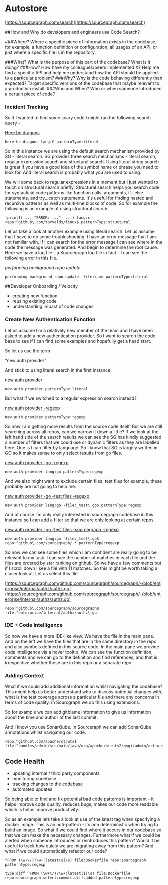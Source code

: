 # Autostore


[https://sourcegraph.com/search](https://sourcegraph.com/search)

##How and Why do developers and engineers use Code Search?

###Where?
Where a specific piece of information exists in the codebase; for example, a function definition or configuration, all usages of an API, or just where a specific file is in the repository.

###What?
What is the purpose of this part of the codebase? What is it doing?
###How?
How have my colleagues/peers implemented X? Help me find a specific API and help me understand how the API should be applied to a particular problem?
###Why?
Why is the code behaving differently than expected? Target specific versions of the codebase that maybe relevant to a production install.
###Who and When?
Who or when someone introduced a certain piece of code? 

### Incident Tracking

So if I wanted to find some scary code I might run the following search query -

[Here be dragons](https://sourcegraph.com/search?q=context:global+here+be+dragons&patternType=literal)

```sourcegraph
here be dragons lang:C patternType:literal
```

So in this instance we are using the default search mechanism provided by SG - literal search. SG provides three search mechanisms - literal search, regular expression search and structural search. Using literal string search is great if you have a good idea of the symbol name or phrase you need to look for. And literal search is probably what you are used to using.

We will come back to regular expressions in a moment but I just wanted to touch on structural search briefly. Structural search helps you search code for syntactical code patterns like function calls, arguments, if...else statements, and try...catch statements. It's useful for finding nested and recursive patterns as well as multi-line blocks of code. So for example the following is an example of using structural search.

```sourcegraph
fprintf(..., "ERROR: ...", ...) lang:c repo:^github\.com/torvalds/linux$ patternType:structural
```


Let us take a look at another example using literal search. Let us assume that I have to do some troubleshooting. I have an error message that I am not familiar with. If I can search for the error message I can see where in the code the message was generated. And begin to determine the root cause. Here we have a log file - a Sourcegraph log file in fact - I can see the following error in this file. 

_performing background repo update_

```sourcegraph
performing background repo update -file:\.md patternType:literal
```


##Developer Onboarding / Velocity

- creating new function
- reusing existing code
- understanding impact of code changes


### Create New Authentication Function

Let us assume I’m a relatively new member of the team and I have been asked to add a new authentication provider. So I want to search the code base to see if I can find some examples and hopefully get a head start.

So let us use the term

“new auth provider”

And stick to using literal search in the first instance.

[new auth provider](https://sourcegraph.com/search?q=context:global+new+auth+provider&patternType=literal)

```sourcegraph
new auth provider patternType:literal
```

But what if we switched to a regular expression search instead?

[new auth provider -regexp](https://sourcegraph.com/search?q=context:global+new+auth+provider&patternType=regexp)

```sourcegraph
new auth provider patternType:regexp
```

So now I am getting more results from the source code itself. But we are still searching across all repos, can we narrow it down a little? If we look at the left hand side of the search results we can see the  SG has kindly suggested a number of filters that we could use or dynamic filters as they are labelled here. One is I can filter by language. So I know that SG is largely written in GO so it makes sense to only select results from go files.


[new auth provider -go -regexp](https://sourcegraph.com/search?q=context:global+new+auth+provider+lang:go+&patternType=regexp)

```sourcegraph
new auth provider lang:go patternType:regexp
```

And we also might want to exclude certain files, test files for example, these probably are not going to help me.


[new auth provider -go -test files -regexp](https://sourcegraph.com/search?q=context:global+new+auth+provider+lang:go+-file:_test%5C.go%24+&patternType=regexp)

```sourcegraph
new auth provider lang:go -file:_test\.go$ patternType:regexp
```

And of course I’m only really interested in sourcegraph codebase in this instance so I can add a filter so that we are only looking at certain repos.

[new auth provider -go -test files -sourcegraph -regexp](https://sourcegraph.com/search?q=context:global+new+auth+provider+lang:go+repo:%5Egithub%5C.com/sourcegraph/sourcegraph%24+-file:_test%5C.go%24+&patternType=regexp)

```sourcegraph
new auth provider lang:go -file:_test\.go$ repo:^github\.com/sourcegraph/.* patternType:regexp
```

So now we can see some files which I am confident are really going to be relevant to my task. I can see the number of matches in each file and the files are ordered by star ranking on github. So we have a few comments but if I scroll down I see a file with 11 matches. So this might be worth taking a closer look at. Let us select this file.

[https://sourcegraph.com/github.com/sourcegraph/sourcegraph/-/blob/enterprise/internal/authz/authz.go](https://sourcegraph.com/github.com/sourcegraph/sourcegraph/-/blob/enterprise/internal/authz/authz.go)

```sourcegraph
repo:^github\.com/sourcegraph/sourcegraph$ file:^enterprise/internal/authz/authz\.go
```

### IDE + Code Intelligence

So now we have a more IDE-like view. We have the file in the main pane. And on the left we have the files that are in the same directory in the repo and also symbols defined in this source code. In the main pane we provide code intelligence via a hover tooltip. We can see the function definition, comments and we can go to the definition and find references, and that is irrespective whether these are in this repo or a separate repo.

###	 Adding Context

What if we could add additional information whilst navigating the codebase? This might help us better understand who to discuss potential changes with, what is the test coverage across a particular file and there any concerns in terms of code quality. In Sourcgraph we do this using extensions. 

So for example we can add gitblame information to give us information about the time and author of the last commit.

And I know you use SonarQube. In Sourceraph we can add SonarQube annotations whilst navigating our code.


```sourcegraph
repo:^github\.com/apache/struts$ file:^bundles/admin/src/main/java/org/apache/struts2/osgi/admin/actions/BundlesAction\.java
```

## Code Health

- updating internal / third party components
- monitoring codebase
- tracking changes to the codebase
- automated updates

So being able to find and fix potential bad code patterns is important - it helps improve code quality, reduces bugs, makes our code more readable which is helps improve productivity. 

So as an example lets take a look at use of the latest tag when specifying a docker image. This is an anti-pattern - its non deterministic when trying to build an image. So what if we could find where it occurs in our codebase so that we can make the necessary changes. Furthermore what if we could be alerted when someone introduces or reintroduces this pattern? Would it be useful to track how quicly we are migrating away from this pattern? And what if we could automatically refactor our code?

```sourcegraph
^FROM (\w+\/)?\w+:latest($|\s) file:Dockerfile repo:sourcegraph patterntype:regexp
```

```sourcegraph
type:diff ^FROM (\w+\/)?\w+:latest($|\s) file:Dockerfile repo:sourcegraph select:commit.diff.added patterntype:regexp
```

